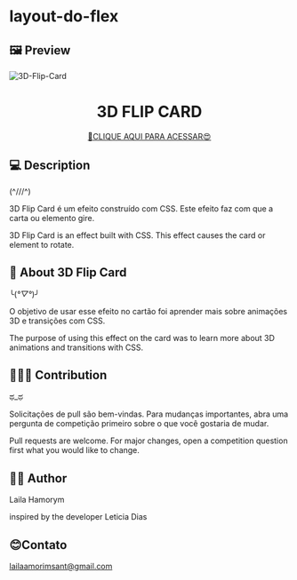 # layout-do-flex
## 🖼️ Preview

![3D-Flip-Card](imagem/flexboxlayout)

<h1 align="center">3D FLIP CARD</h1>

<div align="center">

[🔗CLIQUE AQUI PARA ACESSAR😍](https://lailaamorim.github.io/3D-Flip-Card/)

</div>

## 💻 Description
(^///^)

<p>3D Flip Card é um efeito construído com CSS. Este efeito faz com que a carta ou elemento gire.</p>

<p>3D Flip Card is an effect built with CSS. This effect causes the card or element to rotate.</p>

## 📖 About 3D Flip Card
╰(*°▽°*)╯

O objetivo de usar esse efeito no cartão foi aprender mais sobre animações 3D e transições com CSS.
     
The purpose of using this effect on the card was to learn more about 3D animations and transitions with CSS.

</p>
<p>
     

## 🧑‍🚀🚀 Contribution
ಥ_ಥ

<p>
Solicitações de pull são bem-vindas. Para mudanças importantes, abra uma pergunta de competição primeiro sobre o que você gostaria de mudar.

Pull requests are welcome. For major changes, open a competition question first what you would like to change.</p>

## 👩‍💻 Author
Laila Hamorym

<p>inspired by the developer Leticia Dias</p>

## 😊Contato
lailaamorimsant@gmail.com

